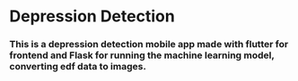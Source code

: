 # Depression Detection

### This is a depression detection mobile app made with flutter for frontend and Flask for running the machine learning model, converting edf data to images.
